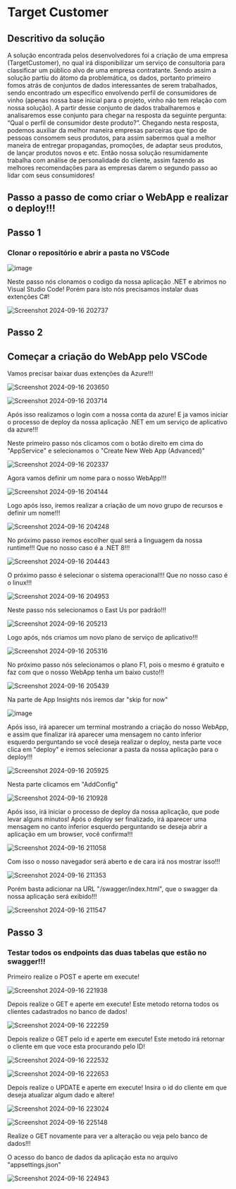 # Target Customer

## Descritivo da solução
A solução encontrada pelos desenvolvedores foi a criação de uma empresa
(TargetCustomer), no qual irá disponibilizar um serviço de consultoria para classificar um
público alvo de uma empresa contratante. Sendo assim a solução partiu do átomo da
problemática, os dados, portanto primeiro fomos atrás de conjuntos de dados interessantes de
serem trabalhados, sendo encontrado um específico envolvendo perfil de consumidores de
vinho (apenas nossa base inicial para o projeto, vinho não tem relação com nossa solução). A
partir desse conjunto de dados trabalharemos e analisaremos esse conjunto para chegar na
resposta da seguinte pergunta: “Qual o perfil de consumidor deste produto?”. Chegando nesta
resposta, podemos auxiliar da melhor maneira empresas parceiras que tipo de pessoas
consomem seus produtos, para assim sabermos qual a melhor maneira de entregar propagandas,
promoções, de adaptar seus produtos, de lançar produtos novos e etc. Então nossa solução
resumidamente trabalha com análise de personalidade do cliente, assim fazendo as melhores
recomendações para as empresas darem o segundo passo ao lidar com seus consumidores!

## Passo a passo de como criar o WebApp e realizar o deploy!!!

## Passo 1

### Clonar o repositório e abrir a pasta no VSCode

![image](https://github.com/user-attachments/assets/3fcefd52-3326-4f84-8416-8a46445c06cc)

Neste passo nós clonamos o codigo da nossa aplicação .NET e abrimos no Visual Studio Code! Porém para isto nós precisamos instalar duas extenções C#!

![Screenshot 2024-09-16 202737](https://github.com/user-attachments/assets/7ae1aece-9502-4e05-893b-d9c3cddf9902)

## Passo 2

## Começar a criação do WebApp pelo VSCode 

Vamos precisar baixar duas extenções da Azure!!!

![Screenshot 2024-09-16 203650](https://github.com/user-attachments/assets/abc481bc-d8ec-4157-8059-c7afe13089b7)

![Screenshot 2024-09-16 203714](https://github.com/user-attachments/assets/8a1cac2f-d4ba-4a05-a54c-4ae3c7aa3152)

Após isso realizamos o login com a nossa conta da azure! E ja vamos iniciar o processo de deploy da nossa aplicação .NET em um serviço de aplicativo da azure!!! 

Neste primeiro passo nós clicamos com o botão direito em cima do "AppService" e selecionamos o "Create New Web App (Advanced)"

![Screenshot 2024-09-16 202337](https://github.com/user-attachments/assets/28cd09b2-28ae-4f75-8c6a-f1cb48c9a825)

Agora vamos definir um nome para o nosso WebApp!!!

![Screenshot 2024-09-16 204144](https://github.com/user-attachments/assets/1320f967-7a73-4169-b0ab-e75430d73961)

Logo após isso, iremos realizar a criação de um novo grupo de recursos e definir um nome!!!

![Screenshot 2024-09-16 204248](https://github.com/user-attachments/assets/6c4ae400-a85d-4e74-bf17-64aac5c1c450)

No próximo passo iremos escolher qual será a linguagem da nossa runtime!!! Que no nosso caso é a .NET 8!!!

![Screenshot 2024-09-16 204443](https://github.com/user-attachments/assets/fc94064a-0f1c-4f0e-b66f-627e2241fd9b)

O próximo passo é selecionar o sistema operacional!!! Que no nosso caso é o linux!!!

![Screenshot 2024-09-16 204953](https://github.com/user-attachments/assets/dd23b22f-2c54-4406-b36e-4e644687d905)

Neste passo nós selecionamos o East Us por padrão!!!

![Screenshot 2024-09-16 205213](https://github.com/user-attachments/assets/cc703080-6b7e-420f-84c1-e71c18d79610)

Logo após, nós criamos um novo plano de serviço de aplicativo!!!

![Screenshot 2024-09-16 205316](https://github.com/user-attachments/assets/445c1ce3-118c-4491-bd96-37f97f03e155)

No próximo passo nós selecionamos o plano F1, pois o mesmo é gratuito e faz com que o nosso WebApp tenha um baixo custo!!!

![Screenshot 2024-09-16 205439](https://github.com/user-attachments/assets/2f57f1e4-d5e6-4c6f-ba8b-858242ba122e)

Na parte de App Insights nós iremos dar "skip for now"

![image](https://github.com/user-attachments/assets/b9570bad-b47b-4fcd-93a8-ce7e3d0632c0)

Após isso, irá aparecer um terminal mostrando a criação do nosso WebApp, e assim que finalizar irá aparecer uma mensagem no canto inferior esquerdo perguntando se você deseja realizar o deploy, nesta parte voce clica em "deploy" e iremos selecionar a pasta da nossa aplicação para o deploy!!!

![Screenshot 2024-09-16 205925](https://github.com/user-attachments/assets/4d7a8c9d-20c6-4007-9c67-06fef9acea7c)

Nesta parte clicamos em "AddConfig"

![Screenshot 2024-09-16 210928](https://github.com/user-attachments/assets/d7079921-6633-4e8a-8c60-18cbdf494ee0)

Após isso, irá iniciar o processo de deploy da nossa aplicação, que pode levar alguns minutos! Após o deploy ser finalizado, irá aparecer uma mensagem no canto inferior esquerdo perguntando se deseja abrir a aplicação em um browser, você confirma!!!

![Screenshot 2024-09-16 211058](https://github.com/user-attachments/assets/faaf3890-ba06-4348-9cbc-419f4a0b4d98)

Com isso o nosso navegador será aberto e de cara irá nos mostrar isso!!!

![Screenshot 2024-09-16 211353](https://github.com/user-attachments/assets/300001dc-b96b-4d82-bcdb-bae2b34b544a)

Porém basta adicionar na URL "/swagger/index.html", que o swagger da nossa aplicação será exibido!!!

![Screenshot 2024-09-16 211547](https://github.com/user-attachments/assets/d24582d3-b56c-48f9-974b-122142784fe8)

## Passo 3

### Testar todos os endpoints das duas tabelas que estão no swagger!!!

Primeiro realize o POST e aperte em execute!

![Screenshot 2024-09-16 221938](https://github.com/user-attachments/assets/42b113c8-b630-41aa-a534-360cf98a181a)

Depois realize o GET e aperte em execute! Este metodo retorna todos os clientes cadastrados no banco de dados!

![Screenshot 2024-09-16 222259](https://github.com/user-attachments/assets/d6d970ac-f3d8-4915-b0fe-0ce9d2647884)

Depois realize o GET pelo id e aperte em execute! Este metodo irá retornar o cliente em que voce esta procurando pelo ID!

![Screenshot 2024-09-16 222532](https://github.com/user-attachments/assets/2b015022-3562-430c-82ac-81f7b34b3874)

![Screenshot 2024-09-16 222653](https://github.com/user-attachments/assets/957e68f4-29d0-4fe6-a3f2-1168667d9211)

Depois realize o UPDATE e aperte em execute! Insira o id do cliente em que deseja atualizar algum dado e altere!

![Screenshot 2024-09-16 223024](https://github.com/user-attachments/assets/4f5e650f-136e-4371-aa75-d517782185c3)

![Screenshot 2024-09-16 225148](https://github.com/user-attachments/assets/0186105f-37f4-4490-9b0d-d47c2fd406c7)


Realize o GET novamente para ver a alteração ou veja pelo banco de dados!!!

O acesso do banco de dados da aplicação esta no arquivo "appsettings.json"

![Screenshot 2024-09-16 224943](https://github.com/user-attachments/assets/9cb7a113-595f-40fd-b2c7-09b439dac2a5)































